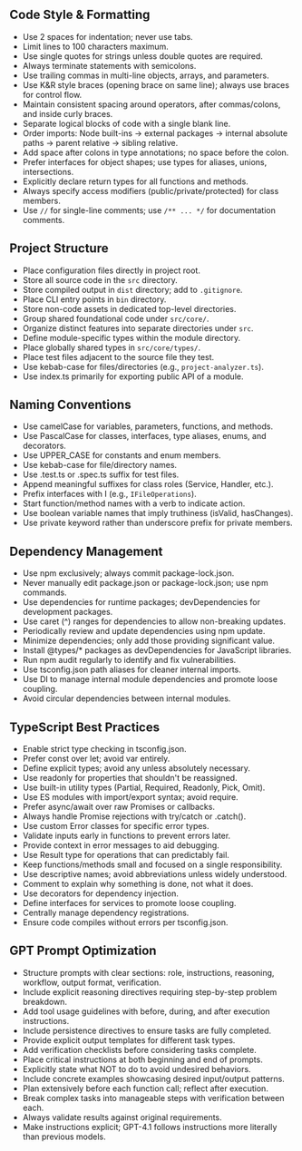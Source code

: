 ## Code Style & Formatting

- Use 2 spaces for indentation; never use tabs.
- Limit lines to 100 characters maximum.
- Use single quotes for strings unless double quotes are required.
- Always terminate statements with semicolons.
- Use trailing commas in multi-line objects, arrays, and parameters.
- Use K&R style braces (opening brace on same line); always use braces for control flow.
- Maintain consistent spacing around operators, after commas/colons, and inside curly braces.
- Separate logical blocks of code with a single blank line.
- Order imports: Node built-ins → external packages → internal absolute paths → parent relative → sibling relative.
- Add space after colons in type annotations; no space before the colon.
- Prefer interfaces for object shapes; use types for aliases, unions, intersections.
- Explicitly declare return types for all functions and methods.
- Always specify access modifiers (public/private/protected) for class members.
- Use `//` for single-line comments; use `/** ... */` for documentation comments.

## Project Structure

- Place configuration files directly in project root.
- Store all source code in the `src` directory.
- Store compiled output in `dist` directory; add to `.gitignore`.
- Place CLI entry points in `bin` directory.
- Store non-code assets in dedicated top-level directories.
- Group shared foundational code under `src/core/`.
- Organize distinct features into separate directories under `src`.
- Define module-specific types within the module directory.
- Place globally shared types in `src/core/types/`.
- Place test files adjacent to the source file they test.
- Use kebab-case for files/directories (e.g., `project-analyzer.ts`).
- Use index.ts primarily for exporting public API of a module.

## Naming Conventions

- Use camelCase for variables, parameters, functions, and methods.
- Use PascalCase for classes, interfaces, type aliases, enums, and decorators.
- Use UPPER_CASE for constants and enum members.
- Use kebab-case for file/directory names.
- Use .test.ts or .spec.ts suffix for test files.
- Append meaningful suffixes for class roles (Service, Handler, etc.).
- Prefix interfaces with I (e.g., `IFileOperations`).
- Start function/method names with a verb to indicate action.
- Use boolean variable names that imply truthiness (isValid, hasChanges).
- Use private keyword rather than underscore prefix for private members.

## Dependency Management

- Use npm exclusively; always commit package-lock.json.
- Never manually edit package.json or package-lock.json; use npm commands.
- Use dependencies for runtime packages; devDependencies for development packages.
- Use caret (^) ranges for dependencies to allow non-breaking updates.
- Periodically review and update dependencies using npm update.
- Minimize dependencies; only add those providing significant value.
- Install @types/\* packages as devDependencies for JavaScript libraries.
- Run npm audit regularly to identify and fix vulnerabilities.
- Use tsconfig.json path aliases for cleaner internal imports.
- Use DI to manage internal module dependencies and promote loose coupling.
- Avoid circular dependencies between internal modules.

## TypeScript Best Practices

- Enable strict type checking in tsconfig.json.
- Prefer const over let; avoid var entirely.
- Define explicit types; avoid any unless absolutely necessary.
- Use readonly for properties that shouldn't be reassigned.
- Use built-in utility types (Partial, Required, Readonly, Pick, Omit).
- Use ES modules with import/export syntax; avoid require.
- Prefer async/await over raw Promises or callbacks.
- Always handle Promise rejections with try/catch or .catch().
- Use custom Error classes for specific error types.
- Validate inputs early in functions to prevent errors later.
- Provide context in error messages to aid debugging.
- Use Result type for operations that can predictably fail.
- Keep functions/methods small and focused on a single responsibility.
- Use descriptive names; avoid abbreviations unless widely understood.
- Comment to explain why something is done, not what it does.
- Use decorators for dependency injection.
- Define interfaces for services to promote loose coupling.
- Centrally manage dependency registrations.
- Ensure code compiles without errors per tsconfig.json.

## GPT Prompt Optimization

- Structure prompts with clear sections: role, instructions, reasoning, workflow, output format, verification.
- Include explicit reasoning directives requiring step-by-step problem breakdown.
- Add tool usage guidelines with before, during, and after execution instructions.
- Include persistence directives to ensure tasks are fully completed.
- Provide explicit output templates for different task types.
- Add verification checklists before considering tasks complete.
- Place critical instructions at both beginning and end of prompts.
- Explicitly state what NOT to do to avoid undesired behaviors.
- Include concrete examples showcasing desired input/output patterns.
- Plan extensively before each function call; reflect after execution.
- Break complex tasks into manageable steps with verification between each.
- Always validate results against original requirements.
- Make instructions explicit; GPT-4.1 follows instructions more literally than previous models.

